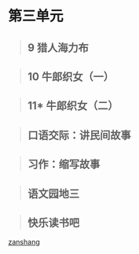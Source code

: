# 第三单元

<Epep grade="xxyw5a" :pep="1211001501191" :pages="31" :paged="31" ></Epep> 


> ## 9 猎人海力布

<Epep grade="xxyw5a" :pep="1211001501191" :pages="32" :paged="34" ></Epep> 


> ## 10 牛郎织女（一）

<Epep grade="xxyw5a" :pep="1211001501191" :pages="35" :paged="39" ></Epep> 


> ## 11* 牛郎织女（二）

<Epep grade="xxyw5a" :pep="1211001501191" :pages="40" :paged="42" ></Epep> 


> ## 口语交际：讲民间故事

<Epep grade="xxyw5a" :pep="1211001501191" :pages="43" :paged="43" ></Epep> 


> ## 习作：缩写故事

<Epep grade="xxyw5a" :pep="1211001501191" :pages="44" :paged="44" ></Epep> 


> ## 语文园地三

<Epep grade="xxyw5a" :pep="1211001501191" :pages="45" :paged="46" ></Epep> 


> ## 快乐读书吧

<Epep grade="xxyw5a" :pep="1211001501191" :pages="47" :paged="48" ></Epep> 


[zanshang](../res/zanshang.md ':include')